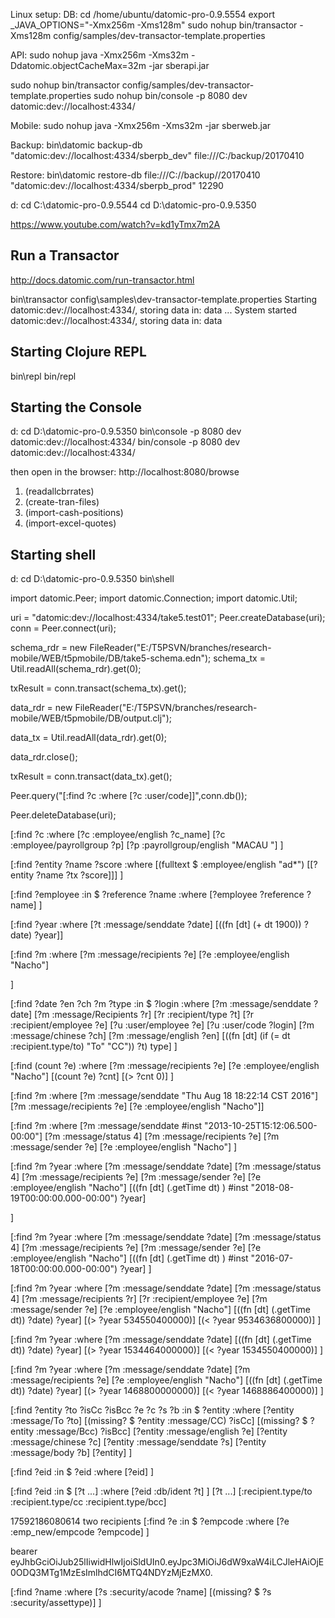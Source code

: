 Linux setup:
DB:
cd /home/ubuntu/datomic-pro-0.9.5554
export _JAVA_OPTIONS="-Xmx256m -Xms128m"
sudo nohup bin/transactor -Xms128m config/samples/dev-transactor-template.properties


API:
sudo nohup java -Xmx256m -Xms32m -Ddatomic.objectCacheMax=32m -jar sberapi.jar

sudo nohup bin/transactor config/samples/dev-transactor-template.properties
sudo nohup bin/console -p 8080 dev datomic:dev://localhost:4334/


Mobile:
sudo nohup java -Xmx256m -Xms32m -jar sberweb.jar


Backup:
bin\datomic backup-db "datomic:dev://localhost:4334/sberpb_dev" file:///C:/backup/20170410

Restore:
bin\datomic restore-db file:///C://backup//20170410 "datomic:dev://localhost:4334/sberpb_prod" 12290



d:
cd C:\datomic-pro-0.9.5544
cd D:\datomic-pro-0.9.5350


https://www.youtube.com/watch?v=kd1yTmx7m2A


## Run a Transactor
http://docs.datomic.com/run-transactor.html

bin\transactor config\samples\dev-transactor-template.properties
Starting datomic:dev://localhost:4334/<DB-NAME>, storing data in: data ...
System started datomic:dev://localhost:4334/<DB-NAME>, storing data in: data


## Starting Clojure REPL
bin\repl
bin/repl


## Starting the Console
d:
cd D:\datomic-pro-0.9.5350
bin\console -p 8080 dev datomic:dev://localhost:4334/
bin/console -p 8080 dev datomic:dev://localhost:4334/


then open in the browser: http://localhost:8080/browse





1. (readallcbrrates)
2. (create-tran-files)
3. (import-cash-positions)
4. (import-excel-quotes)

## Starting shell
d:
cd D:\datomic-pro-0.9.5350
bin\shell

import datomic.Peer;
import datomic.Connection;
import datomic.Util;

uri = "datomic:dev://localhost:4334/take5.test01";
Peer.createDatabase(uri);
conn = Peer.connect(uri);

schema_rdr = new FileReader("E:/T5PSVN/branches/research-mobile/WEB/t5pmobile/DB/take5-schema.edn");
schema_tx = Util.readAll(schema_rdr).get(0);

txResult = conn.transact(schema_tx).get();

data_rdr = new FileReader("E:/T5PSVN/branches/research-mobile/WEB/t5pmobile/DB/output.clj");

data_tx = Util.readAll(data_rdr).get(0);

data_rdr.close();

txResult = conn.transact(data_tx).get();

Peer.query("[:find ?c :where [?c :user/code]]",conn.db());

Peer.deleteDatabase(uri);

[:find ?c
 :where
 [?c :employee/english ?c_name]
 [?c :employee/payrollgroup ?p]
 [?p :payrollgroup/english "MACAU "]
]

[:find ?entity ?name ?score
 :where
 [(fulltext $ :employee/english "ad*") [[?entity ?name ?tx ?score]]]
]


[:find ?employee
 :in $ ?reference ?name
 :where
 [?employee ?reference ?name]
]

[:find ?year
 :where
 [?t :message/senddate ?date]
 [((fn [dt] (+ dt 1900)) ?date) ?year]]


[:find ?m
 :where
 [?m :message/recipients ?e]
 [?e :employee/english "Nacho"]

]


[:find ?date ?en ?ch ?m ?type
 :in $ ?login
 :where
 [?m :message/senddate ?date]
 [?m :message/Recipients ?r]
 [?r :recipient/type ?t]
 [?r :recipient/employee ?e]
 [?u :user/employee ?e]
 [?u :user/code ?login]
 [?m :message/chinese ?ch]
 [?m :message/english ?en]
 [((fn [dt] (if (= dt :recipient.type/to) "To" "CC")) ?t) type]
]

[:find (count ?e)
 :where
 [?m :message/recipients ?e]
 [?e :employee/english "Nacho"]
 [(count ?e) ?cnt]
 [(> ?cnt 0)]
]


[:find ?m
 :where
 [?m :message/senddate "Thu Aug 18 18:22:14 CST 2016"]
 [?m :message/recipients ?e]
 [?e :employee/english "Nacho"]]


 [:find ?m
 :where
 [?m :message/senddate #inst "2013-10-25T15:12:06.500-00:00"]
 [?m :message/status 4]
 [?m :message/recipients ?e]
 [?m :message/sender ?e]
 [?e :employee/english "Nacho"]
]



 [:find ?m ?year
 :where
 [?m :message/senddate ?date]
 [?m :message/status 4]
 [?m :message/recipients ?e]
 [?m :message/sender ?e]
 [?e :employee/english "Nacho"]
 [((fn [dt] (.getTime dt) ) #inst "2018-08-19T00:00:00.000-00:00") ?year]

]

 [:find ?m ?year
 :where
 [?m :message/senddate ?date]
 [?m :message/status 4]
 [?m :message/recipients ?e]
 [?m :message/sender ?e]
 [?e :employee/english "Nacho"]
 [((fn [dt] (.getTime dt) ) #inst "2016-07-18T00:00:00.000-00:00") ?year]
]

[:find ?m ?year
 :where
 [?m :message/senddate ?date]
 [?m :message/status 4]
 [?m :message/recipients ?r]
 [?r :recipient/employee ?e]
 [?m :message/sender ?e]
 [?e :employee/english "Nacho"]
 [((fn [dt] (.getTime dt)) ?date) ?year]
 [(> ?year 534550400000)]
 [(< ?year 9534636800000)]
]

[:find ?m ?year
 :where
 [?m :message/senddate ?date]
 [((fn [dt] (.getTime dt)) ?date) ?year]
 [(> ?year 1534464000000)]
 [(< ?year 1534550400000)]
]


[:find ?m ?year
 :where
 [?m :message/senddate ?date]
 [?m :message/recipients ?e]
 [?e :employee/english "Nacho"]
 [((fn [dt] (.getTime dt)) ?date) ?year]
 [(> ?year 1468800000000)]
 [(< ?year 1468886400000)]
]


[:find ?entity ?to ?isCc ?isBcc ?e ?c ?s ?b
 :in $ ?entity
 :where
 [?entity :message/To ?to]
 [(missing? $ ?entity :message/CC) ?isCc]
 [(missing? $ ?entity :message/Bcc) ?isBcc]
 [?entity :message/english ?e]
 [?entity :message/chinese ?c]
 [?entity :message/senddate ?s]
 [?entity :message/body ?b]
 [?entity]
]

[:find ?eid
 :in $ ?eid
 :where
 [?eid]
]



[:find ?eid
 :in $ [?t ...]
 :where
 [?eid :db/ident ?t]
]
[?t ...] [:recipient.type/to :recipient.type/cc :recipient.type/bcc]


17592186080614 two recipients
[:find ?e
 :in $ ?empcode
 :where
 [?e :emp_new/empcode ?empcode]
]

bearer eyJhbGciOiJub25lIiwidHlwIjoiSldUIn0.eyJpc3MiOiJ6dW9xaW4iLCJleHAiOjE0ODQ3MTg1MzEsImlhdCI6MTQ4NDYzMjEzMX0.


[:find ?name
 :where
 [?s :security/acode ?name]
 [(missing? $ ?s :security/assettype)]
]